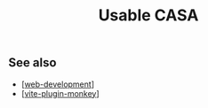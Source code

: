 ﻿---
title: Usable CASA
---
## See also

- [[web-development]]
- [[vite-plugin-monkey]]



[//begin]: # "Autogenerated link references for markdown compatibility"
[web-development]: ../web-development "Web development"
[vite-plugin-monkey]: vite-plugin-monkey "vite-plugin-monkey"
[//end]: # "Autogenerated link references"